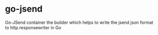 # go-jsend
Go-JSend container the builder which helps to write the jsend json format to http.responsewriter in Go

